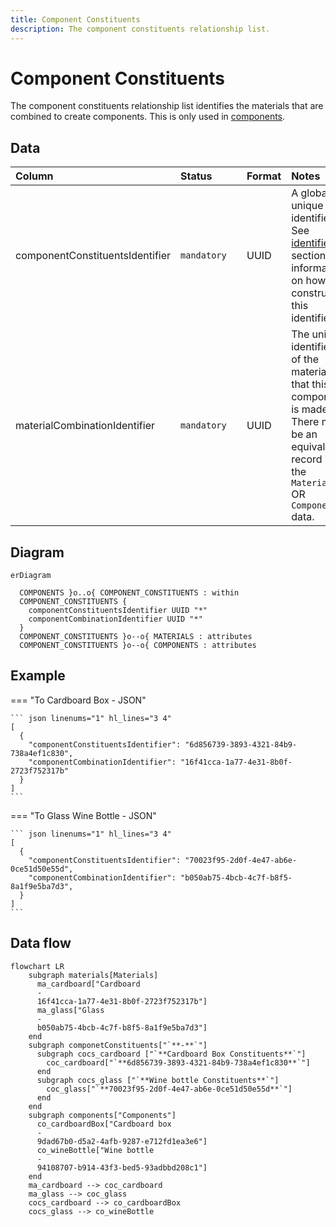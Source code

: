 ```yaml
---
title: Component Constituents
description: The component constituents relationship list.
---
```


# Component Constituents

The component constituents relationship list identifies the materials that are combined to create components. This is only used in [components](../3_Data_Specification/3_3_Components.md).

## Data
|Column|<div style="width:90px">Status</div>|Format|Notes|
|:-|:-|:-|:-|
|componentConstituentsIdentifier|`mandatory`|UUID|A globally unique identifier. See [identifiers](../4_Identifiers/4_1_Identifiers.md) section for information on how to construct this identifier|
|materialCombinationIdentifier|`mandatory`|UUID|The unique identifier of the materials that this component is made of. There must be an equivalent record in the `Materials` OR `Components` data.|

## Diagram

``` mermaid
erDiagram

  COMPONENTS }o..o{ COMPONENT_CONSTITUENTS : within
  COMPONENT_CONSTITUENTS {
    componentConstituentsIdentifier UUID "*"
    componentCombinationIdentifier UUID "*"
  }
  COMPONENT_CONSTITUENTS }o--o{ MATERIALS : attributes
  COMPONENT_CONSTITUENTS }o--o{ COMPONENTS : attributes
```

## Example

=== "To Cardboard Box - JSON"

    ``` json linenums="1" hl_lines="3 4"
    [
      {
        "componentConstituentsIdentifier": "6d856739-3893-4321-84b9-738a4ef1c830",
        "componentCombinationIdentifier": "16f41cca-1a77-4e31-8b0f-2723f752317b"
      }
    ]
    ```
=== "To Glass Wine Bottle - JSON"

    ``` json linenums="1" hl_lines="3 4"
    [
      {
        "componentConstituentsIdentifier": "70023f95-2d0f-4e47-ab6e-0ce51d50e55d",
        "componentCombinationIdentifier": "b050ab75-4bcb-4c7f-b8f5-8a1f9e5ba7d3",
      }
    ]
    ```

## Data flow

``` mermaid
flowchart LR
    subgraph materials[Materials]
      ma_cardboard["Cardboard
      -
      16f41cca-1a77-4e31-8b0f-2723f752317b"]
      ma_glass["Glass
      -
      b050ab75-4bcb-4c7f-b8f5-8a1f9e5ba7d3"]
    end
    subgraph componetConstituents["`**-**`"]
      subgraph cocs_cardboard ["`**Cardboard Box Constituents**`"]
        coc_cardboard["`**6d856739-3893-4321-84b9-738a4ef1c830**`"]
      end
      subgraph cocs_glass ["`**Wine bottle Constituents**`"]
        coc_glass["`**70023f95-2d0f-4e47-ab6e-0ce51d50e55d**`"]
      end  
    end
    subgraph components["Components"]
      co_cardboardBox["Cardboard box
      - 
      9dad67b0-d5a2-4afb-9287-e712fd1ea3e6"]
      co_wineBottle["Wine bottle
      - 
      94108707-b914-43f3-bed5-93adbbd208c1"]
    end
    ma_cardboard --> coc_cardboard
    ma_glass --> coc_glass
    cocs_cardboard --> co_cardboardBox
    cocs_glass --> co_wineBottle

```
